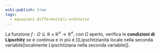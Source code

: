 ```yaml
---
wiki-publish: true
tags:
  - equazioni-differenziali-ordinarie
---
```

La funzione $f : \Omega ⊆ \mathbb{R} × \mathbb{R}^n → \mathbb{R}^n$, con $\Omega$ aperto, verifica le **condizioni di Lipschitz** se è continua e in più è [[Lipschitzianità locale nella seconda variabile|localmente Lipschitziana nella seconda variabile]].